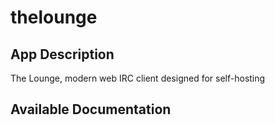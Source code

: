 # thelounge

## App Description

The Lounge, modern web IRC client designed for self-hosting

## Available Documentation

